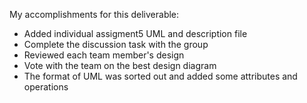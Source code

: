 My accomplishments for this deliverable:

+ Added individual assigment5 UML and description file
+ Complete the discussion task with the group
+ Reviewed each team member's design
+ Vote with the team on the best design diagram
+ The format of UML was sorted out and added some attributes and operations
